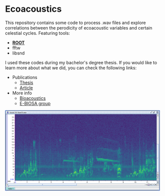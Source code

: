 # Ecoacoustics

This repository contains some code to process .wav files and explore correlations between the perodicity of ecoacoustic variables and certain celestial cycles.
Featuring tools:
  * **[ROOT](https://root.cern/)**
  * fftw
  * libsnd

I used these codes during my bachelor's degree thesis. If you would like to learn more about what we did, you can check the following links:

* Publications
  * [Thesis](https://repository.unilibre.edu.co/handle/10901/19655)
  * [Article](https://repository.unilibre.edu.co/bitstream/handle/10901/19266/Un%20Camino%20a%20la%20Sustentabilidad.pdf?sequence=4#page=151)
* More info
  * [Bioacoustics](https://n9.cl/y6m6f)
  * [E-BIOSA group](https://n9.cl/28yu)
 
![Front image](https://github.com/hol1m4n/sky_ecosound/blob/main/plots/Raw35.png)

